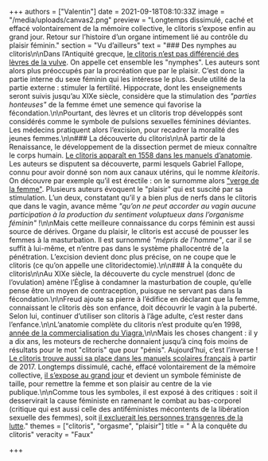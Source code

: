 +++
authors = ["Valentin"]
date = 2021-09-18T08:10:33Z
image = "/media/uploads/canvas2.png"
preview = "Longtemps dissimulé, caché et effacé volontairement de la mémoire collective, le clitoris s’expose enfin au grand jour. Retour sur l’histoire d’un organe intimement lié au contrôle du plaisir féminin."
section = "Vu d’ailleurs"
text = "### Des nymphes au clitoris\n\nDans l’Antiquité grecque, [le clitoris n’est pas différencié des lèvres de la vulve](https://journals.openedition.org/chrhc/2483). On appelle cet ensemble les \"nymphes\". Les auteurs sont alors plus préoccupés par la procréation que par le plaisir. C’est donc la partie interne du sexe féminin qui les intéresse le plus. Seule utilité de la partie externe&nbsp;: stimuler la fertilité. Hippocrate, dont les enseignements seront suivis jusqu’au XIXe siècle, considère que la stimulation des _\"parties honteuses\"_ de la femme émet une semence qui favorise la fécondation.\n\nPourtant, des lèvres et un clitoris trop développés sont considérés comme le symbole de pulsions sexuelles féminines déviantes. Les médecins pratiquent alors l’excision, pour recadrer la moralité des jeunes femmes.\n\n### La découverte du clitoris\n\nÀ partir de la Renaissance, le développement de la dissection permet de mieux connaître le corps humain. [Le clitoris apparaît en 1558 dans les manuels d’anatomie](https://www.francetvinfo.fr/sante/maladie/le-clitoris-histoire-dune-omerta_2350657.html). Les auteurs se disputent sa découverte, parmi lesquels Gabriel Fallope, connu pour avoir donné son nom aux canaux utérins, qui le nomme _kleitoris_. On découvre par exemple qu’il est érectile&nbsp;: on le surnomme alors [\"verge de la femme\"](https://www.francetvinfo.fr/sante/sexo/video-cinq-points-communs-entre-le-clitoris-et-le-penis_4328923.html). Plusieurs auteurs évoquent le \"plaisir\" qui est suscité par sa stimulation. L’un deux, constatant qu’il y a bien plus de nerfs dans le clitoris que dans le vagin, avance même _\"qu’on ne peut accorder au vagin aucune participation à la production du sentiment voluptueux dans l’organisme féminin\"_&nbsp;!\n\nMais cette meilleure connaissance du corps féminin est aussi source de dérives. Organe du plaisir, le clitoris est accusé de pousser les femmes à la masturbation. Il est surnommé _\"mépris de l’homme\"_, car il se suffit à lui-même, et n’entre pas dans le système phallocentré de la pénétration. L’excision devient donc plus précise, on ne coupe que le clitoris (ce qu’on appelle une clitoridectomie).\n\n### À la conquête du clitoris\n\nAu XIXe siècle, la découverte du cycle menstruel (donc de l’ovulation) amène l’Église à condamner la masturbation de couple, qu’elle pense être un moyen de contraception, puisque ne servant pas dans la fécondation.\n\nFreud ajoute sa pierre à l’édifice en déclarant que la femme, connaissant le clitoris dès son enfance, doit découvrir le vagin à la puberté. Selon lui, continuer d’utiliser son clitoris à l’âge adulte, c’est rester dans l’enfance.\n\nL’anatomie complète du clitoris n’est produite qu’en 1998, [année de la commercialisation du Viagra.](https://vimeo.com/32783601)\n\nMais les choses changent&nbsp;: il y a dix ans, les moteurs de recherche donnaient jusqu’à cinq fois moins de résultats pour le mot \"clitoris\" que pour \"pénis\". Aujourd’hui, c’est l’inverse&nbsp;! [Le clitoris trouve aussi sa place dans les manuels scolaires français](https://www.ouest-france.fr/sciences/un-manuel-scolaire-represente-enfin-le-clitoris-correctement-5209851) à partir de 2017. Longtemps dissimulé, caché, effacé volontairement de la mémoire collective, [il s’expose au grand jour](https://www.lepoint.fr/societe/un-clitoris-geant-installe-au-trocadero-08-03-2021-2416873_23.php) et devient un symbole féministe de taille, pour remettre la femme et son plaisir au centre de la vie publique.\n\nComme tous les symboles, il est exposé à des critiques&nbsp;: soit il desservirait la cause féministe en ramenant le combat au bas-corporel (critique qui est aussi celle des antiféministes mécontents de la libération sexuelle des femmes), soit [il excluerait les personnes transgenres de la lutte](https://charliehebdo.fr/2020/01/societe/feminisme/enquete-transactivisme-ca-devient-impossible-parler-vagin-regles-clitoris/)."
themes = ["clitoris", "orgasme", "plaisir"]
title = " À la conquête du clitoris"
veracity = "Faux"

+++

